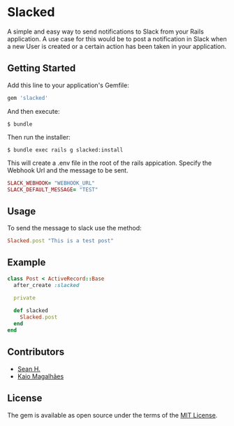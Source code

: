 # Slacked

A simple and easy way to send notifications to Slack from your Rails application. A use case for this would be to post a notification in Slack when a new User is created or a certain action has been taken in your application.

## Getting Started

Add this line to your application's Gemfile:

```ruby
gem 'slacked'
```

And then execute:

    $ bundle

Then run the installer:

    $ bundle exec rails g slacked:install

This will create a .env file in the root of the rails appication. Specify the Webhook Url and the message to be sent.

```ruby
SLACK_WEBHOOK= "WEBHOOK_URL"
SLACK_DEFAULT_MESSAGE= "TEST"
```


## Usage

To send the message to slack use the method:

```ruby
Slacked.post "This is a test post"
```

## Example

```ruby
class Post < ActiveRecord::Base
  after_create :slacked

  private
  
  def slacked
    Slacked.post
  end
end
```

## Contributors

- [Sean H.](https://github.com/seathony)
- [Kaio Magalhães](https://github.com/kaiomagalhaes)

## License

The gem is available as open source under the terms of the [MIT License](http://opensource.org/licenses/MIT).

